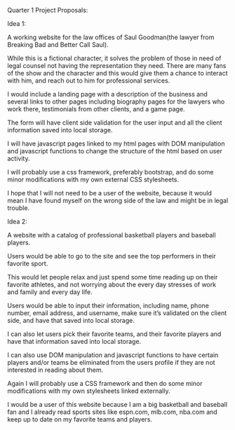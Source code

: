 Quarter 1 Project Proposals:

Idea 1:

A working website for the law offices of Saul Goodman(the lawyer from Breaking Bad and Better Call Saul).

While this is a fictional character, it solves the problem of those in need of legal counsel not having the representation they need. There are many fans of the show and the character and this would give them a chance to interact with him, and reach out to him for professional services.

I would include a landing page with a description of the business and several links to other pages including biography pages for the lawyers who work there, testimonials from other clients, and a game page.

The form will have client side validation for the user input and all the client information saved into local storage.

I will have javascript pages linked to my html pages with DOM manipulation and javascript functions to change the structure of the html based on user activity.

I will probably use a css framework, preferably bootstrap, and do some minor modifications with my own external CSS stylesheets.

I hope that I will not need to be a user of the website, because it would mean I have found myself on the wrong side of the law and might be in legal trouble.






















Idea 2:

A website with a catalog of professional basketball players and baseball players.

Users would be able to go to the site and see the top performers in their favorite sport.

This would let people relax and just spend some time reading up on their favorite athletes, and not worrying about the every day stresses of work and family and every day life.


Users would be able to input their information, including name, phone number, email address, and username, make sure it’s validated on the client side, and have that saved into local storage.

I can also let users pick their favorite teams, and their favorite players and have that information saved into local storage.

I can also use DOM manipulation and javascript functions to have certain players and/or teams be eliminated from the users profile if they are not interested in reading about them.

Again I will probably use a CSS framework and then do some minor modifications with my own stylesheets linked externally.

I would be a user of this website because I am a big basketball and baseball fan and I already read sports sites like espn.com, mlb.com, nba.com and keep up to date on my favorite teams and players.
